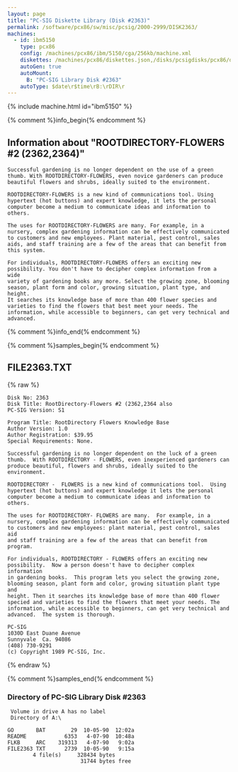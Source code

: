 ```yaml
---
layout: page
title: "PC-SIG Diskette Library (Disk #2363)"
permalink: /software/pcx86/sw/misc/pcsig/2000-2999/DISK2363/
machines:
  - id: ibm5150
    type: pcx86
    config: /machines/pcx86/ibm/5150/cga/256kb/machine.xml
    diskettes: /machines/pcx86/diskettes.json,/disks/pcsigdisks/pcx86/diskettes.json
    autoGen: true
    autoMount:
      B: "PC-SIG Library Disk #2363"
    autoType: $date\r$time\rB:\rDIR\r
---
```


{% include machine.html id="ibm5150" %}

{% comment %}info_begin{% endcomment %}

## Information about "ROOTDIRECTORY-FLOWERS #2 (2362,2364)"

    Successful gardening is no longer dependent on the use of a green
    thumb. With ROOTDIRECTORY-FLOWERS, even novice gardeners can produce
    beautiful flowers and shrubs, ideally suited to the environment.
    
    ROOTDIRECTORY-FLOWERS is a new kind of communications tool. Using
    hypertext (hot buttons) and expert knowledge, it lets the personal
    computer become a medium to communicate ideas and information to
    others.
    
    The uses for ROOTDIRECTORY-FLOWERS are many. For example, in a
    nursery, complex gardening information can be effectively communicated
    to customers and new employees. Plant material, pest control, sales
    aids, and staff training are a few of the areas that can benefit from
    this system.
    
    For individuals, ROOTDIRECTORY-FLOWERS offers an exciting new
    possibility. You don't have to decipher complex information from a wide
    variety of gardening books any more. Select the growing zone, blooming
    season, plant form and color, growing situation, plant type, and height.
    It searches its knowledge base of more than 400 flower species and
    varieties to find the flowers that best meet your needs. The
    information, while accessible to beginners, can get very technical and
    advanced.
{% comment %}info_end{% endcomment %}

{% comment %}samples_begin{% endcomment %}

## FILE2363.TXT

{% raw %}
```
Disk No: 2363                                                           
Disk Title: RootDirectory-Flowers #2 (2362,2364 also                    
PC-SIG Version: S1                                                      
                                                                        
Program Title: RootDirectory Flowers Knowledge Base                     
Author Version: 1.0                                                     
Author Registration: $39.95                                             
Special Requirements: None.                                             
                                                                        
Successful gardening is no longer dependent on the luck of a green      
thumb.  With ROOTDIRECTORY - FLOWERS, even inexperienced gardeners can  
produce beautiful, flowers and shrubs, ideally suited to the            
environment.                                                            
                                                                        
ROOTDIRECTORY -  FLOWERS is a new kind of communications tool.  Using   
hypertext (hot buttons) and expert knowledge it lets the personal       
computer become a medium to communicate ideas and information to others.
                                                                        
The uses for ROOTDIRECTORY- FLOWERS are many.  For example, in a        
nursery, complex gardening information can be effectively communicated  
to customers and new employees: plant material, pest control, sales aid 
and staff training are a few of the areas that can benefit from program.
                                                                        
For individuals, ROOTDIRECTORY - FLOWERS offers an exciting new         
possibility.  Now a person doesn't have to decipher complex information 
in gardening books.  This program lets you select the growing zone,     
blooming season, plant form and color, growing situation plant type and 
height. Then it searches its knowledge base of more than 400 flower     
specied and varieties to find the flowers that meet your needs. The     
information, while accessible to beginners, can get very technical and  
advanced.  The system is thorough.                                      
                                                                        
PC-SIG                                                                  
1030D East Duane Avenue                                                 
Sunnyvale  Ca. 94086                                                    
(408) 730-9291                                                          
(c) Copyright 1989 PC-SIG, Inc.                                         
```
{% endraw %}

{% comment %}samples_end{% endcomment %}

### Directory of PC-SIG Library Disk #2363

     Volume in drive A has no label
     Directory of A:\

    GO       BAT        29  10-05-90  12:02a
    README            6353   4-07-90  10:48a
    FLKB     ARC    319313   4-07-90   9:02a
    FILE2363 TXT      2739  10-05-90   9:15a
            4 file(s)     328434 bytes
                           31744 bytes free
